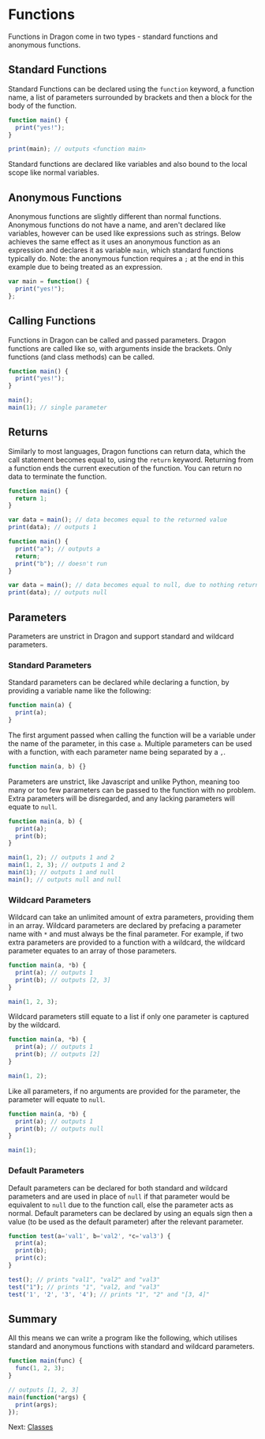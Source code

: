 # Functions

Functions in Dragon come in two types - standard functions and anonymous functions.

## Standard Functions

Standard Functions can be declared using the `function` keyword, a function name, a list of parameters surrounded by brackets and then a block for the body of the function.

```js
function main() {
  print("yes!");
}

print(main); // outputs <function main>
```

Standard functions are declared like variables and also bound to the local scope like normal variables.

## Anonymous Functions

Anonymous functions are slightly different than normal functions. Anonymous functions do not have a name, and aren't declared like variables, however can be used like expressions such as strings. Below achieves the same effect as it uses an anonymous function as an expression and declares it as variable `main`, which standard functions typically do. Note: the anonymous function requires a `;` at the end in this example due to being treated as an expression.

```js
var main = function() {
  print("yes!");
};
```

## Calling Functions

Functions in Dragon can be called and passed parameters. Dragon functions are called like so, with arguments inside the brackets. Only functions (and class methods) can be called.

```js
function main() {
  print("yes!");
}

main();
main(1); // single parameter
```

## Returns

Similarly to most languages, Dragon functions can return data, which the call statement becomes equal to, using the `return` keyword. Returning from a function ends the current execution of the function. You can return no data to terminate the function.

```js
function main() {
  return 1;
}

var data = main(); // data becomes equal to the returned value
print(data); // outputs 1
```

```js
function main() {
  print("a"); // outputs a
  return;
  print("b"); // doesn't run
}

var data = main(); // data becomes equal to null, due to nothing returned
print(data); // outputs null
```

## Parameters

Parameters are unstrict in Dragon and support standard and wildcard parameters.

### Standard Parameters

Standard parameters can be declared while declaring a function, by providing a variable name like the following:

```js
function main(a) {
  print(a);
}
```

The first argument passed when calling the function will be a variable under the name of the parameter, in this case `a`. Multiple parameters can be used with a function, with each parameter name being separated by a `,`.

```js
function main(a, b) {}
```

Parameters are unstrict, like Javascript and unlike Python, meaning too many or too few parameters can be passed to the function with no problem. Extra parameters will be disregarded, and any lacking parameters will equate to `null`.

```js
function main(a, b) {
  print(a);
  print(b);
}

main(1, 2); // outputs 1 and 2
main(1, 2, 3); // outputs 1 and 2
main(1); // outputs 1 and null
main(); // outputs null and null
```

### Wildcard Parameters

Wildcard can take an unlimited amount of extra parameters, providing them in an array. Wildcard parameters are declared by prefacing a parameter name with `*` and must always be the final parameter. For example, if two extra parameters are provided to a function with a wildcard, the wildcard parameter equates to an array of those parameters.

```js
function main(a, *b) {
  print(a); // outputs 1
  print(b); // outputs [2, 3]
}

main(1, 2, 3);
```

Wildcard parameters still equate to a list if only one parameter is captured by the wildcard.

```js
function main(a, *b) {
  print(a); // outputs 1
  print(b); // outputs [2]
}

main(1, 2);
```

Like all parameters, if no arguments are provided for the parameter, the parameter will equate to `null`.

```js
function main(a, *b) {
  print(a); // outputs 1
  print(b); // outputs null
}

main(1);
```

### Default Parameters

Default parameters can be declared for both standard and wildcard parameters and are used in place of `null` if that parameter would be equivalent to `null` due to the function call, else the parameter acts as normal. Default parameters can be declared by using an equals sign then a value (to be used as the default parameter) after the relevant parameter.

```js
function test(a='val1', b='val2', *c='val3') {
  print(a);
  print(b);
  print(c);
}

test(); // prints "val1", "val2" and "val3"
test("1"); // prints "1", "val2, and "val3"
test('1', '2', '3', '4'); // prints "1", "2" and "[3, 4]"
```

## Summary

All this means we can write a program like the following, which utilises standard and anonymous functions with standard and wildcard parameters.

```js
function main(func) {
  func(1, 2, 3);
}

// outputs [1, 2, 3]
main(function(*args) {
  print(args);
});
```

Next: [Classes](./classes.md)
